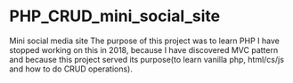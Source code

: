 # PHP_CRUD_mini_social_site
Mini social media site 
The purpose of this project was to learn PHP
I have stopped working on this in 2018, because I have discovered MVC pattern and because this project served its purpose(to learn vanilla php, html/cs/js and how to do CRUD operations). 
